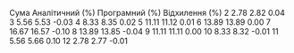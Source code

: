 Сума    Аналітичний (%) Програмний (%)  Відхилення (%)
2       2.78            2.82            0.04
3       5.56            5.53            -0.03
4       8.33            8.35            0.02
5       11.11           11.12           0.01
6       13.89           13.89           0.00
7       16.67           16.57           -0.10
8       13.89           13.85           -0.04
9       11.11           11.11           0.00
10      8.33            8.32            -0.01
11      5.56            5.66            0.10
12      2.78            2.77            -0.01